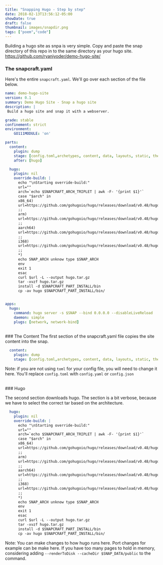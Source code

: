 ```yaml
---
title: "Snapping Hugo - Step by step"
date: 2018-02-13T13:56:12-05:00
showDate: true
draft: false
thumbnail: images/snapdir.png
tags: ["poem","code"]
---
```


Building a hugo site as snpa is very simple. Copy and paste the snap directory of this repo in to the same directory as your hugo site. https://github.com/ryanjyoder/demo-hugo-site/
<!--more-->
### The snapcraft.yaml
Here's the entire `snapcraft.yaml`. We'll go over each section of the file below.
```yaml
name: demo-hugo-site
version: 0.1
summary: Demo Hugo Site - Snap a hugo site
description: |
 Build a hugo site and snap it with a webserver.

grade: stable
confinement: strict
environment:
    GO111MODULE: 'on'

parts:
  content:
    plugin: dump
    stage: [config.toml,archetypes, content, data, layouts, static, themes]
    after: [hugo]

  hugo:
    plugin: nil
    override-build: |
      echo "\nStarting override-build:"
      url=""
      arch=`echo $SNAPCRAFT_ARCH_TRIPLET | awk -F- '{print $1}'` 
      case "$arch" in
      x86_64) 
      url=https://github.com/gohugoio/hugo/releases/download/v0.48/hugo_0.48_Linux-64bit.tar.gz
      ;;
      arm)
      url=https://github.com/gohugoio/hugo/releases/download/v0.48/hugo_0.48_Linux-ARM.tar.gz
      ;;
      aarch64)
      url=https://github.com/gohugoio/hugo/releases/download/v0.48/hugo_0.48_Linux-ARM64.tar.gz
      ;;
      i368)
      url=https://github.com/gohugoio/hugo/releases/download/v0.48/hugo_0.48_Linux-32bit.tar.gz
      ;;
      *)
      echo SNAP_ARCH unknow type $SNAP_ARCH
      env
      exit 1
      esac
      curl $url -L --output hugo.tar.gz
      tar -xvzf hugo.tar.gz
      install -d $SNAPCRAFT_PART_INSTALL/bin
      cp -av hugo $SNAPCRAFT_PART_INSTALL/bin/


apps:
  hugo:
    command: hugo server -s $SNAP --bind 0.0.0.0 --disableLiveReload 
    daemon: simple
    plugs: [network, network-bind]
```
  
  <br>
### The Content
The first section of the snapcraft.yaml file copies the site content into the snap.

```yaml
  content:
    plugin: dump
    stage: [config.toml,archetypes, content, data, layouts, static, themes]
```
Note: if you are not using `toml` for your config file, you will need to change it here. You'll replace `config.toml` with `config.yaml` or `config.json`


<br>
### Hugo

The second section downloads hugo. The section is a bit verbose, because we have to select the correct tar based on the architecture.
```yaml
  hugo:
    plugin: nil
    override-build: |
      echo "\nStarting override-build:"
      url=""
      arch=`echo $SNAPCRAFT_ARCH_TRIPLET | awk -F- '{print $1}'` 
      case "$arch" in
      x86_64) 
      url=https://github.com/gohugoio/hugo/releases/download/v0.48/hugo_0.48_Linux-64bit.tar.gz
      ;;
      arm)
      url=https://github.com/gohugoio/hugo/releases/download/v0.48/hugo_0.48_Linux-ARM.tar.gz
      ;;
      aarch64)
      url=https://github.com/gohugoio/hugo/releases/download/v0.48/hugo_0.48_Linux-ARM64.tar.gz
      ;;
      i368)
      url=https://github.com/gohugoio/hugo/releases/download/v0.48/hugo_0.48_Linux-32bit.tar.gz
      ;;
      *)
      echo SNAP_ARCH unknow type $SNAP_ARCH
      env
      exit 1
      esac
      curl $url -L --output hugo.tar.gz
      tar -xvzf hugo.tar.gz
      install -d $SNAPCRAFT_PART_INSTALL/bin
      cp -av hugo $SNAPCRAFT_PART_INSTALL/bin/

```
Note: You can make changes to how hugo runs here. Port changes for example can be make here. If you have too many pages to hold in memory, considering adding `--renderToDisk --cacheDir $SNAP_DATA/public` to the command.
